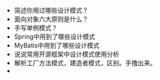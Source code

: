 - 简述你用过哪些设计模式？
- 面向对象六大原则是什么？
- 手写单例模式？
- Spring中用到了哪些设计模式
- MyBatis中用到了哪些设计模式
- 说说常用开源框架中设计模式使用分析
- 解析工厂方法模式，建造者模式，区别。手撸出来。
-
